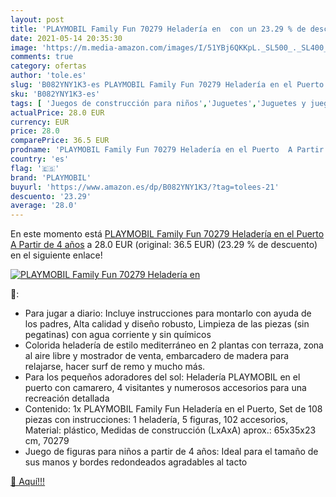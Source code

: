 ```yaml
---
layout: post
title: 'PLAYMOBIL Family Fun 70279 Heladería en  con un 23.29 % de descuento'
date: 2021-05-14 20:35:30
image: 'https://m.media-amazon.com/images/I/51YBj6QKKpL._SL500_._SL400_.jpg'
comments: true
category: ofertas
author: 'tole.es'
slug: 'B082YNY1K3-es PLAYMOBIL Family Fun 70279 Heladería en el Puerto A Partir...'
sku: 'B082YNY1K3-es'
tags: [ 'Juegos de construcción para niños','Juguetes','Juguetes y juegos','playmobil', ]
actualPrice: 28.0 EUR
currency: EUR
price: 28.0
comparePrice: 36.5 EUR
prodname: 'PLAYMOBIL Family Fun 70279 Heladería en el Puerto  A Partir de 4 años'
country: 'es'
flag: '🇪🇸'
brand: 'PLAYMOBIL'
buyurl: 'https://www.amazon.es/dp/B082YNY1K3/?tag=tolees-21'
descuento: '23.29'
average: '28.0'
---
```


En este momento está [PLAYMOBIL Family Fun 70279 Heladería en el Puerto  A Partir de 4 años](https://www.amazon.es/dp/B082YNY1K3/?tag=tolees-21) a 28.0 EUR (original: 36.5 EUR) (23.29 %  de descuento) en el siguiente enlace!

[![PLAYMOBIL Family Fun 70279 Heladería en ](https://m.media-amazon.com/images/I/51YBj6QKKpL._SL500_._SL400_.jpg)](https://www.amazon.es/dp/B082YNY1K3/?tag=tolees-21)

🔎:

- Para jugar a diario: Incluye instrucciones para montarlo con ayuda de los padres, Alta calidad y diseño robusto, Limpieza de las piezas (sin pegatinas) con agua corriente y sin químicos
- Colorida heladería de estilo mediterráneo en 2 plantas con terraza, zona al aire libre y mostrador de venta, embarcadero de madera para relajarse, hacer surf de remo y mucho más.
- Para los pequeños adoradores del sol: Heladería PLAYMOBIL en el puerto con camarero, 4 visitantes y numerosos accesorios para una recreación detallada
- Contenido: 1x PLAYMOBIL Family Fun Heladería en el Puerto, Set de 108 piezas con instrucciones: 1 heladería, 5 figuras, 102 accesorios, Material: plástico, Medidas de construcción (LxAxA) aprox.: 65x35x23 cm, 70279
- Juego de figuras para niños a partir de 4 años: Ideal para el tamaño de sus manos y bordes redondeados agradables al tacto

[🛒 Aquí!!!](https://www.amazon.es/dp/B082YNY1K3/?tag=tolees-21)
